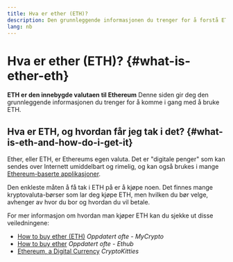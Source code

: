 ```yaml
---
title: Hva er ether (ETH)?
description: Den grunnleggende informasjonen du trenger for å forstå ETH.
lang: nb
---
```


# Hva er ether (ETH)? {#what-is-ether-eth}

<div class="featured">

**ETH er den innebygde valutaen til Ethereum** Denne siden gir deg den grunnleggende informasjonen du trenger for å komme i gang med å bruke ETH.

</div>

## Hva er ETH, og hvordan får jeg tak i det? {#what-is-eth-and-how-do-i-get-it}

Ether, eller ETH, er Ethereums egen valuta. Det er "digitale penger" som kan sendes over Internett umiddelbart og rimelig, og kan også brukes i mange [Ethereum-baserte applikasjoner](/dapps/).

Den enkleste måten å få tak i ETH på er å kjøpe noen. Det finnes mange kryptovaluta-børser som lar deg kjøpe ETH, men hvilken du bør velge, avhenger av hvor du bor og hvordan du vil betale.

For mer informasjon om hvordan man kjøper ETH kan du sjekke ut disse veiledningene:

- [How to buy ether (ETH)](https://support.mycrypto.com/how-to/getting-started/how-to-buy-ether-with-usd) _Oppdatert ofte - MyCrypto_
- [How to buy ether](https://docs.ethhub.io/using-ethereum/how-to-buy-ether/) _Oppdatert ofte - Ethub_
- [Ethereum, a Digital Currency](https://www.cryptokitties.co/faq#ethereum-a-digital-currency) _CryptoKitties_
